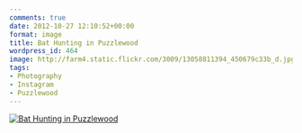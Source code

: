 ```yaml
---
comments: true
date: 2012-10-27 12:10:52+00:00
format: image
title: Bat Hunting in Puzzlewood
wordpress_id: 464
image: http://farm4.static.flickr.com/3009/13058811394_450679c33b_d.jpg
tags:
- Photography
- Instagram
- Puzzlewood
---
```


[![Bat Hunting in Puzzlewood][thm]][img]

[thm]: //farm4.static.flickr.com/3009/13058811394_450679c33b_d.jpg
[img]: //www.flickr.com/photos/richard-perry/13058811394/
